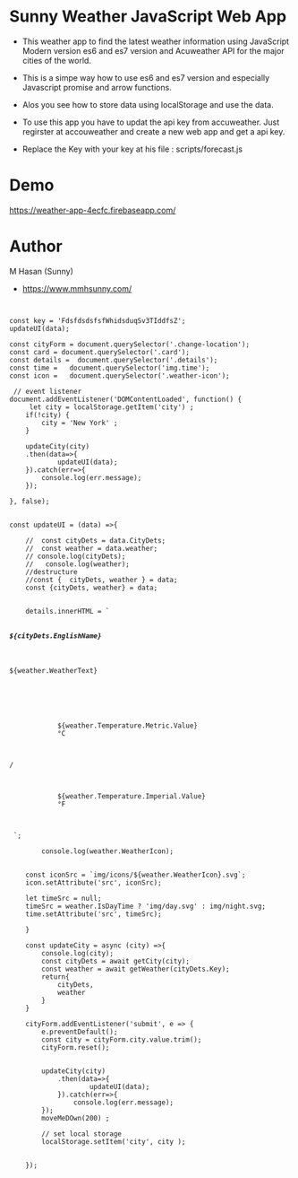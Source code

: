 # Sunny Weather JavaScript Web App 

- This weather app to find the latest weather information using JavaScript Modern version es6 and es7 version and Acuweather API for the major cities of the world. 

- This is a simpe way how to use es6 and es7 version and especially Javascript promise and arrow functions. 
- Alos you see how to store data using localStorage and use the data. 

- To use this app you have to updat the api key from accuweather. Just regirster at accouweather and create a new web app and get a api key. 

 - Replace the Key with your key at his file : scripts/forecast.js

# Demo
https://weather-app-4ecfc.firebaseapp.com/

# Author
M Hasan (Sunny)
- https://www.mmhsunny.com/
  

<pre>
<code>
 
const key = 'FdsfdsdsfsfWhidsduqSv3TIddfsZ';
updateUI(data);               

const cityForm = document.querySelector('.change-location');
const card = document.querySelector('.card');
const details =  document.querySelector('.details');
const time =   document.querySelector('img.time');
const icon =   document.querySelector('.weather-icon');

 // event listener
document.addEventListener('DOMContentLoaded', function() {
     let city = localStorage.getItem('city') ;
    if(!city) {
        city = 'New York' ;
    } 

    updateCity(city)
    .then(data=>{
            updateUI(data);               
    }).catch(err=>{
        console.log(err.message);
    });

}, false);
  

const updateUI = (data) =>{
       
    //  const cityDets = data.CityDets;
    //  const weather = data.weather; 
    // console.log(cityDets);
    //   console.log(weather);
    //destructure
    //const {  cityDets, weather } = data;
    const {cityDets, weather} = data; 
    

    details.innerHTML = `
        <h5 class="my-3 display-4">${cityDets.EnglishName}</h5>
        <div class="my-3">${weather.WeatherText}</div>
        <div class="row display-4 light my-4"> 

            <div class="col-sm-5">
            <span>${weather.Temperature.Metric.Value} </span>
            <span>&deg;C</span>
            </div>
            <div class="col-sm-2">/</div>
            <div class="col-sm-5">
            <span>${weather.Temperature.Imperial.Value} </span>
            <span>&deg;F</span>
            </div> 
        </div> `;

        console.log(weather.WeatherIcon);


    const iconSrc = `img/icons/${weather.WeatherIcon}.svg`;
    icon.setAttribute('src', iconSrc);

    let timeSrc = null;
    timeSrc = weather.IsDayTime ? 'img/day.svg' : img/night.svg;   
    time.setAttribute('src', timeSrc); 
 
    }

    const updateCity = async (city) =>{
        console.log(city);
        const cityDets = await getCity(city);
        const weather = await getWeather(cityDets.Key);
        return{
            cityDets,
            weather
        }
    }

    cityForm.addEventListener('submit', e => {
        e.preventDefault();
        const city = cityForm.city.value.trim();
        cityForm.reset();
         
    
        updateCity(city)
            .then(data=>{
                    updateUI(data);               
            }).catch(err=>{
                console.log(err.message);
        });
        moveMeDOwn(200) ;

        // set local storage 
        localStorage.setItem('city', city );       


    });

 
</code>

</pre>

